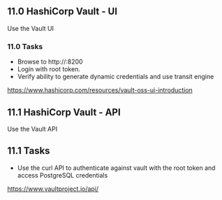 ## 11.0 HashiCorp Vault - UI
Use the Vault UI

### 11.0 Tasks
* Browse to http://<vault public ip>:8200
* Login with root token.
* Verify ability to generate dynamic credentials and use transit engine

https://www.hashicorp.com/resources/vault-oss-ui-introduction

## 11.1 HashiCorp Vault - API
Use the Vault API

## 11.1 Tasks
* Use the curl API to authenticate against vault with the root token and access PostgreSQL credentials

https://www.vaultproject.io/api/

